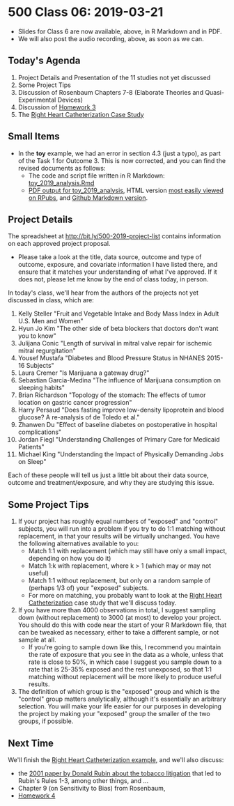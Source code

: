 # 500 Class 06: 2019-03-21

- Slides for Class 6 are now available, above, in R Markdown and in PDF. 
- We will also post the audio recording, above, as soon as we can.

## Today's Agenda

1. Project Details and Presentation of the 11 studies not yet discussed
2. Some Project Tips
3. Discussion of Rosenbaum Chapters 7-8 (Elaborate Theories and Quasi-Experimental Devices)
4. Discussion of [Homework 3](https://github.com/THOMASELOVE/2019-500/tree/master/assignments/homework3)
5. The [Right Heart Catheterization Case Study](https://github.com/THOMASELOVE/2019-500/tree/master/data-and-code/rhc_2019)

## Small Items

- In the **toy** example, we had an error in section 4.3 (just a typo), as part of the Task 1 for Outcome 3. This is now corrected, and you can find the revised documents as follows:
    - The code and script file written in R Markdown: [toy_2019_analysis.Rmd](https://github.com/THOMASELOVE/2019-500/blob/master/data-and-code/toy_example/toy_2019_analysis.Rmd)
    - [PDF output for toy_2019_analysis](https://github.com/THOMASELOVE/2019-500/blob/master/data-and-code/toy_example/toy_2019_analysis.pdf), HTML version [most easily viewed on RPubs](http://rpubs.com/TELOVE/toy_2019_analysis), and [Github Markdown version](https://github.com/THOMASELOVE/2019-500/blob/master/data-and-code/toy_example/toy_2019_analysis.md).

## Project Details

The spreadsheet at http://bit.ly/500-2019-project-list contains information on each approved project proposal. 

- Please take a look at the title, data source, outcome and type of outcome, exposure, and covariate information I have listed there, and ensure that it matches your understanding of what I've approved. If it does not, please let me know by the end of class today, in person.

In today's class, we'll hear from the authors of the projects not yet discussed in class, which are:

1. Kelly Steller "Fruit and Vegetable Intake and Body Mass Index in Adult U.S. Men and Women"
2. Hyun Jo Kim "The other side of beta blockers that doctors don't want you to know"
3. Julijana Conic "Length of survival in mitral valve repair for ischemic mitral regurgitation"
4. Yousef Mustafa "Diabetes and Blood Pressure Status in NHANES 2015-16 Subjects"
5. Laura Cremer "Is Marijuana a gateway drug?"
6. Sebastian Garcia-Medina "The influence of Marijuana consumption on sleeping habits"
7. Brian Richardson "Topology of the stomach: The effects of tumor location on gastric cancer progression"
8. Harry Persaud "Does fasting improve low-density lipoprotein and blood glucose? A re-analysis of de Toledo et al."
9. Zhanwen Du "Effect of baseline diabetes on postoperative in hospital complications"
10. Jordan Fiegl "Understanding Challenges of Primary Care for Medicaid Patients"
11. Michael King "Understanding the Impact of Physically Demanding Jobs on Sleep"

Each of these people will tell us just a little bit about their data source, outcome and treatment/exposure, and why they are studying this issue.

## Some Project Tips

1. If your project has roughly equal numbers of "exposed" and "control" subjects, you will run into a problem if you try to do 1:1 matching without replacement, in that your results will be virtually unchanged. You have the following alternatives available to you:
    - Match 1:1 with replacement (which may still have only a small impact, depending on how you do it)
    - Match 1:k with replacement, where k > 1 (which may or may not useful)
    - Match 1:1 without replacement, but only on a random sample of (perhaps 1/3 of) your "exposed" subjects.
    - For more on matching, you probably want to look at the [Right Heart Catheterization](https://github.com/THOMASELOVE/2019-500/tree/master/data-and-code/rhc_2019) case study that we'll discuss today.
2. If you have more than 4000 observations in total, I suggest sampling down (without replacement) to 3000 (at most) to develop your project. You should do this with code near the start of your R Markdown file, that can be tweaked as necessary, either to take a different sample, or not sample at all.
    - If you're going to sample down like this, I recommend you maintain the rate of exposure that you see in the data as a whole, unless that rate is close to 50%, in which case I suggest you sample down to a rate that is 25-35% exposed and the rest unexposed, so that 1:1 matching without replacement will be more likely to produce useful results.
3. The definition of which group is the "exposed" group and which is the "control" group matters analytically, although it's essentially an arbitrary selection. You will make your life easier for our purposes in developing the project by making your "exposed" group the smaller of the two groups, if possible.

## Next Time

We'll finish the [Right Heart Catheterization example](https://github.com/THOMASELOVE/2019-500/tree/master/data-and-code/rhc_2019), and we'll also discuss: 

- the [2001 paper by Donald Rubin about the tobacco litigation](https://github.com/THOMASELOVE/2019-500/blob/master/texts/Rubin%202001%20Tobacco%20Litigation%20article.pdf) that led to Rubin's Rules 1-3, among other things, and ...
- Chapter 9 (on Sensitivity to Bias) from Rosenbaum, 
- [Homework 4](https://github.com/THOMASELOVE/2019-500/tree/master/assignments/homework4)
